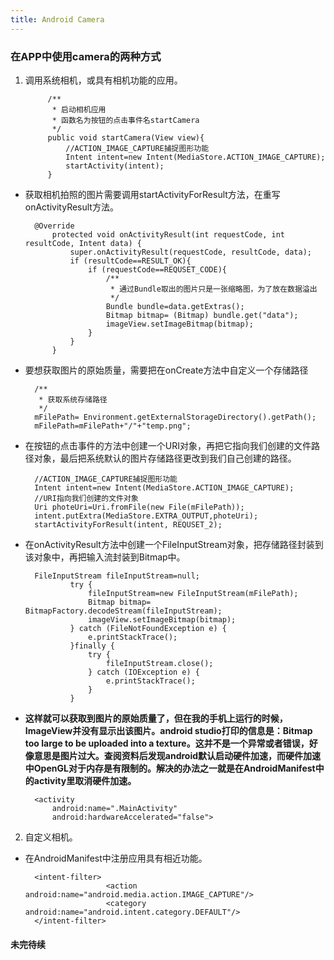```yaml
---
title: Android Camera
---
```

### 在APP中使用camera的两种方式
1. 调用系统相机，或具有相机功能的应用。

            /**
             * 启动相机应用
             * 函数名为按钮的点击事件名startCamera
             */
            public void startCamera(View view){
                //ACTION_IMAGE_CAPTURE捕捉图形功能
                Intent intent=new Intent(MediaStore.ACTION_IMAGE_CAPTURE);
                startActivity(intent);
            }

+ 获取相机拍照的图片需要调用startActivityForResult方法，在重写onActivityResult方法。

        @Override
            protected void onActivityResult(int requestCode, int resultCode, Intent data) {
                super.onActivityResult(requestCode, resultCode, data);
                if (resultCode==RESULT_OK){
                    if (requestCode==REQUSET_CODE){
                        /**
                         * 通过Bundle取出的图片只是一张缩略图，为了放在数据溢出                           
                         */
                        Bundle bundle=data.getExtras();
                        Bitmap bitmap= (Bitmap) bundle.get("data");
                        imageView.setImageBitmap(bitmap);
                    }
                }
            }

+ 要想获取图片的原始质量，需要把在onCreate方法中自定义一个存储路径

        /**
         * 获取系统存储路径
         */
        mFilePath= Environment.getExternalStorageDirectory().getPath();
        mFilePath=mFilePath+"/"+"temp.png";
+ 在按钮的点击事件的方法中创建一个URI对象，再把它指向我们创建的文件路径对象，最后把系统默认的图片存储路径更改到我们自己创建的路径。

        //ACTION_IMAGE_CAPTURE捕捉图形功能
        Intent intent=new Intent(MediaStore.ACTION_IMAGE_CAPTURE);
        //URI指向我们创建的文件对象
        Uri photeUri=Uri.fromFile(new File(mFilePath));
        intent.putExtra(MediaStore.EXTRA_OUTPUT,photeUri);
        startActivityForResult(intent, REQUSET_2);
+ 在onActivityResult方法中创建一个FileInputStream对象，把存储路径封装到该对象中，再把输入流封装到Bitmap中。

        FileInputStream fileInputStream=null;
                try {
                    fileInputStream=new FileInputStream(mFilePath);
                    Bitmap bitmap= BitmapFactory.decodeStream(fileInputStream);
                    imageView.setImageBitmap(bitmap);
                } catch (FileNotFoundException e) {
                    e.printStackTrace();
                }finally {
                    try {
                        fileInputStream.close();
                    } catch (IOException e) {
                        e.printStackTrace();
                    }
                }
+ **这样就可以获取到图片的原始质量了，但在我的手机上运行的时候，ImageView并没有显示出该图片。android studio打印的信息是：Bitmap too large to be uploaded into a texture。这并不是一个异常或者错误，好像意思是图片过大。查阅资料后发现android默认启动硬件加速，而硬件加速中OpenGL对于内存是有限制的。解决的办法之一就是在AndroidManifest中的activity里取消硬件加速。**

        <activity
            android:name=".MainActivity"
            android:hardwareAccelerated="false">

2. 自定义相机。
+ 在AndroidManifest中注册应用具有相近功能。

        <intent-filter>
                        <action android:name="android.media.action.IMAGE_CAPTURE"/>
                        <category android:name="android.intent.category.DEFAULT"/>
        </intent-filter>


#### **未完待续**
